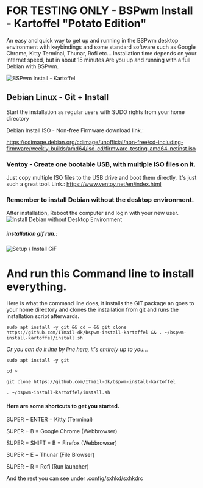# FOR TESTING ONLY - BSPwm Install - Kartoffel "Potato Edition"
An easy and quick way to get up and running in the BSPwm desktop environment with keybindings and some standard software such as Google Chrome, Kitty Terminal, Thunar, Rofi etc... Installation time depends on your internet speed, but in about 15 minutes Are you up and running with a full Debian with BSPwm.

![BSPwm Install - Kartoffel](https://github.com/ITmail-dk/bspwm-install-kartoffel/raw/main/screenshots/Desktop_2022-01-17_151851.jpg "BSPwm Install - Martin Desktop Environment")


## Debian Linux - Git + Install
Start the installation as regular users with SUDO rights from your home directory

Debian Install ISO - Non-free Firmware download link.: 

https://cdimage.debian.org/cdimage/unofficial/non-free/cd-including-firmware/weekly-builds/amd64/iso-cd/firmware-testing-amd64-netinst.iso

### Ventoy - Create one bootable USB, with multiple ISO files on it.
Just copy multiple ISO files to the USB drive and boot them directly, It's just such a great tool.
Link.: https://www.ventoy.net/en/index.html

### Remember to install Debian without the desktop environment.
After installation, Reboot the computer and login with your new user.
![Install Debian without Desktop Environment](https://github.com/ITmail-dk/bspwm-install-kartoffel/raw/main/screenshots/NO-DE_2022-01-17_145020.jpg "Debian without Desktop Environment")

##### installation gif run.:
![Setup / Install GiF](https://github.com/ITmail-dk/bspwm-install-kartoffel/raw/main/screenshots/install-gif.gif "Setup / Install")




# And run this Command line to install everything.
Here is what the command line does, it installs the GIT package an goes to your home directory and clones the installation from git and runs the installation script afterwards.

`sudo apt install -y git && cd ~ && git clone https://github.com/ITmail-dk/bspwm-install-kartoffel && . ~/bspwm-install-kartoffel/install.sh`


*Or you can do it line by line here, it's entirely up to you...*

`sudo apt install -y git`

`cd ~`

`git clone https://github.com/ITmail-dk/bspwm-install-kartoffel`

`. ~/bspwm-install-kartoffel/install.sh`


#### Here are some shortcuts to get you started.

SUPER + ENTER = Kitty (Terminal)

SUPER + B = Google Chrome (Webbrowser)

SUPER + SHIFT + B = Firefox (Webbrowser)

SUPER + E = Thunar (File Browser)

SUPER + R = Rofi (Run launcher)

And the rest you can see under .config/sxhkd/sxhkdrc